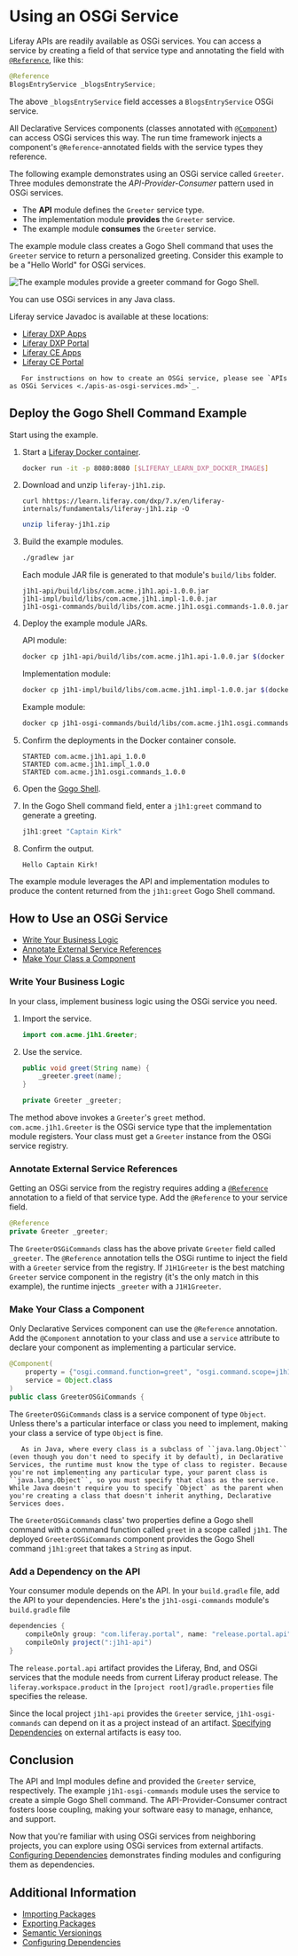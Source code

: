 # Using an OSGi Service

Liferay APIs are readily available as OSGi services. You can access a service by creating a field of that service type and annotating the field with [`@Reference`](https://docs.osgi.org/javadoc/osgi.cmpn/7.0.0/org/osgi/service/component/annotations/Reference.html), like this:

```java
@Reference
BlogsEntryService _blogsEntryService;
```

The above `_blogsEntryService` field accesses a `BlogsEntryService` OSGi service.

All Declarative Services components (classes annotated with [`@Component`](https://docs.osgi.org/javadoc/osgi.cmpn/7.0.0/org/osgi/service/component/annotations/Component.html)) can access OSGi services this way. The run time framework injects a component's `@Reference`-annotated fields with the service types they reference.

The following example demonstrates using an OSGi service called `Greeter`. Three modules demonstrate the *API-Provider-Consumer* pattern used in OSGi services.

* The **API** module defines the `Greeter` service type.
* The implementation module **provides** the `Greeter` service.
* The example module **consumes** the `Greeter` service.

The example module class creates a Gogo Shell command that uses the `Greeter` service to return a personalized greeting. Consider this example to be a "Hello World" for OSGi services.

![The example modules provide a greeter command for Gogo Shell.](./using-an-osgi-service/images/01.png)

You can use OSGi services in any Java class.

Liferay service Javadoc is available at these locations:

* [Liferay DXP Apps](https://docs.liferay.com/dxp/apps/)
* [Liferay DXP Portal](https://docs.liferay.com/dxp/portal/7.3-latest/javadocs/)
* [Liferay CE Apps](https://docs.liferay.com/ce/apps/)
* [Liferay CE Portal](https://docs.liferay.com/ce/portal/7.3-latest/javadocs/)

```note::
   For instructions on how to create an OSGi service, please see `APIs as OSGi Services <./apis-as-osgi-services.md>`_.
```

## Deploy the Gogo Shell Command Example

Start using the example.

1. Start a [Liferay Docker container](../../installation-and-upgrades/installing-liferay/using-liferay-docker-images/docker-container-basics.md).

    ```bash
    docker run -it -p 8080:8080 [$LIFERAY_LEARN_DXP_DOCKER_IMAGE$]
    ```

1. Download and unzip `liferay-j1h1.zip`.

    ```curl
    curl hhttps://learn.liferay.com/dxp/7.x/en/liferay-internals/fundamentals/liferay-j1h1.zip -O
    ```

    ```bash
    unzip liferay-j1h1.zip
    ```

1. Build the example modules.

    ```bash
    ./gradlew jar
    ```

    Each module JAR file is generated to that module's `build/libs` folder.

     ```
     j1h1-api/build/libs/com.acme.j1h1.api-1.0.0.jar
     j1h1-impl/build/libs/com.acme.j1h1.impl-1.0.0.jar
     j1h1-osgi-commands/build/libs/com.acme.j1h1.osgi.commands-1.0.0.jar
     ```

1. Deploy the example module JARs.

    API module:

    ```bash
    docker cp j1h1-api/build/libs/com.acme.j1h1.api-1.0.0.jar $(docker ps -lq):/opt/liferay/deploy
    ```

    Implementation module:

    ```bash
    docker cp j1h1-impl/build/libs/com.acme.j1h1.impl-1.0.0.jar $(docker ps -lq):/opt/liferay/deploy
    ```

    Example module:

    ```bash
    docker cp j1h1-osgi-commands/build/libs/com.acme.j1h1.osgi.commands-1.0.0.jar $(docker ps -lq):/opt/liferay/deploy
    ```

1. Confirm the deployments in the Docker container console.

    ```
    STARTED com.acme.j1h1.api_1.0.0
    STARTED com.acme.j1h1.impl_1.0.0
    STARTED com.acme.j1h1.osgi.commands_1.0.0
    ```

1. Open the [Gogo Shell](/using-the-gogo-shell/using-the-gogo-shell.md).

1. In the Gogo Shell command field, enter a `j1h1:greet` command to generate a greeting.

    ```groovy
    j1h1:greet "Captain Kirk"
    ```

1. Confirm the output.

    ```
    Hello Captain Kirk!
    ```

The example module leverages the API and implementation modules to produce the content returned from the `j1h1:greet` Gogo Shell command.

## How to Use an OSGi Service

* [Write Your Business Logic](#write-your-business-logic)
* [Annotate External Service References](#annotate-external-service-references)
* [Make Your Class a Component](#make-your-class-a-component)

### Write Your Business Logic

In your class, implement business logic using the OSGi service you need. 

1. Import the service.

	```java
	import com.acme.j1h1.Greeter;
	```

1. Use the service.

	```java
	public void greet(String name) {
	    _greeter.greet(name);
	}

	private Greeter _greeter;
	```

The method above invokes a `Greeter`'s `greet` method. `com.acme.j1h1.Greeter` is the OSGi service type that the implementation module registers. Your class must get a `Greeter` instance from the OSGi service registry.

### Annotate External Service References

Getting an OSGi service from the registry requires adding a [`@Reference`](https://docs.osgi.org/javadoc/osgi.cmpn/7.0.0/org/osgi/service/component/annotations/Reference.html) annotation to a field of that service type. Add the `@Reference` to your service field.

```java
@Reference
private Greeter _greeter;
```

The `GreeterOSGiCommands` class has the above private `Greeter` field called `_greeter`. The `@Reference` annotation tells the OSGi runtime to inject the field with a `Greeter` service from the registry. If `J1H1Greeter` is the best matching `Greeter` service component in the registry (it's the only match in this example), the runtime injects `_greeter` with a `J1H1Greeter`.

### Make Your Class a Component

Only Declarative Services component can use the `@Reference` annotation. Add the `@Component` annotation to your class and use a `service` attribute to declare your component as implementing a particular service.

```java
@Component(
	property = {"osgi.command.function=greet", "osgi.command.scope=j1h1"},
	service = Object.class
)
public class GreeterOSGiCommands {
```

The `GreeterOSGiCommands` class is a service component of type `Object`. Unless there's a particular interface or class you need to implement, making your class a service of type `Object` is fine.

```note::
   As in Java, where every class is a subclass of ``java.lang.Object`` (even though you don't need to specify it by default), in Declarative Services, the runtime must know the type of class to register. Because you're not implementing any particular type, your parent class is ``java.lang.Object``, so you must specify that class as the service. While Java doesn't require you to specify `Object` as the parent when you're creating a class that doesn't inherit anything, Declarative Services does.
```

The `GreeterOSGiCommands` class' two properties define a Gogo shell command with a command function called `greet` in a scope called `j1h1`. The deployed `GreeterOSGiCommands` component provides the Gogo Shell command `j1h1:greet` that takes a `String` as input.

### Add a Dependency on the API

Your consumer module depends on the API. In your `build.gradle` file, add the API to your dependencies. Here's the `j1h1-osgi-commands` module's `build.gradle` file

```groovy
dependencies {
	compileOnly group: "com.liferay.portal", name: "release.portal.api"
	compileOnly project(":j1h1-api")
}
```

The `release.portal.api` artifact provides the Liferay, Bnd, and OSGi services that the module needs from current Liferay product release. The `liferay.workspace.product` in the `[project root]/gradle.properties` file specifies the release.

Since the local project `j1h1-api` provides the `Greeter` service, `j1h1-osgi-commands` can depend on it as a project instead of an artifact. [Specifying Dependencies](./configuring-dependencies/specifying-dependencies.md) on external artifacts is easy too.

## Conclusion

The API and Impl modules define and provided the `Greeter` service, respectively. The example `j1h1-osgi-commands` module uses the service to create a simple Gogo Shell command. The API-Provider-Consumer contract fosters loose coupling, making your software easy to manage, enhance, and support.

Now that you're familiar with using OSGi services from neighboring projects, you can explore using OSGi services from external artifacts. [Configuring Dependencies](./configuring-dependencies/configuring-dependencies.md) demonstrates finding modules and configuring them as dependencies.

## Additional Information

* [Importing Packages](./importing-packages.md)
* [Exporting Packages](./exporting-packages.md)
* [Semantic Versionings](./semantic-versioning.md)
* [Configuring Dependencies](./configuring-dependencies/configuring-dependencies.md)